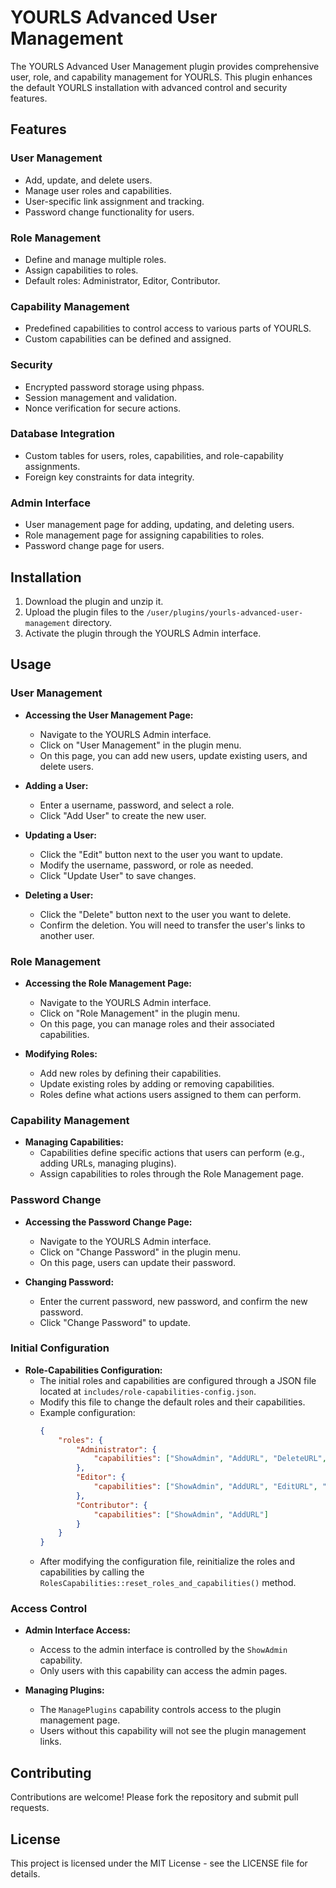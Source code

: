 # YOURLS Advanced User Management

The YOURLS Advanced User Management plugin provides comprehensive user, role, and capability management for YOURLS. This plugin enhances the default YOURLS installation with advanced control and security features.

## Features

### User Management
- Add, update, and delete users.
- Manage user roles and capabilities.
- User-specific link assignment and tracking.
- Password change functionality for users.

### Role Management
- Define and manage multiple roles.
- Assign capabilities to roles.
- Default roles: Administrator, Editor, Contributor.

### Capability Management
- Predefined capabilities to control access to various parts of YOURLS.
- Custom capabilities can be defined and assigned.

### Security
- Encrypted password storage using phpass.
- Session management and validation.
- Nonce verification for secure actions.

### Database Integration
- Custom tables for users, roles, capabilities, and role-capability assignments.
- Foreign key constraints for data integrity.

### Admin Interface
- User management page for adding, updating, and deleting users.
- Role management page for assigning capabilities to roles.
- Password change page for users.

## Installation

1. Download the plugin and unzip it.
2. Upload the plugin files to the `/user/plugins/yourls-advanced-user-management` directory.
3. Activate the plugin through the YOURLS Admin interface.

## Usage

### User Management

- **Accessing the User Management Page:**
  - Navigate to the YOURLS Admin interface.
  - Click on "User Management" in the plugin menu.
  - On this page, you can add new users, update existing users, and delete users.

- **Adding a User:**
  - Enter a username, password, and select a role.
  - Click "Add User" to create the new user.

- **Updating a User:**
  - Click the "Edit" button next to the user you want to update.
  - Modify the username, password, or role as needed.
  - Click "Update User" to save changes.

- **Deleting a User:**
  - Click the "Delete" button next to the user you want to delete.
  - Confirm the deletion. You will need to transfer the user's links to another user.

### Role Management

- **Accessing the Role Management Page:**
  - Navigate to the YOURLS Admin interface.
  - Click on "Role Management" in the plugin menu.
  - On this page, you can manage roles and their associated capabilities.

- **Modifying Roles:**
  - Add new roles by defining their capabilities.
  - Update existing roles by adding or removing capabilities.
  - Roles define what actions users assigned to them can perform.

### Capability Management

- **Managing Capabilities:**
  - Capabilities define specific actions that users can perform (e.g., adding URLs, managing plugins).
  - Assign capabilities to roles through the Role Management page.

### Password Change

- **Accessing the Password Change Page:**
  - Navigate to the YOURLS Admin interface.
  - Click on "Change Password" in the plugin menu.
  - On this page, users can update their password.

- **Changing Password:**
  - Enter the current password, new password, and confirm the new password.
  - Click "Change Password" to update.

### Initial Configuration

- **Role-Capabilities Configuration:**
  - The initial roles and capabilities are configured through a JSON file located at `includes/role-capabilities-config.json`.
  - Modify this file to change the default roles and their capabilities.
  - Example configuration:
    ```json
    {
        "roles": {
            "Administrator": {
                "capabilities": ["ShowAdmin", "AddURL", "DeleteURL", "EditURL", "ManageUsers", "ManageRoles", "ManagePlugins"]
            },
            "Editor": {
                "capabilities": ["ShowAdmin", "AddURL", "EditURL", "ViewStats"]
            },
            "Contributor": {
                "capabilities": ["ShowAdmin", "AddURL"]
            }
        }
    }
    ```
  - After modifying the configuration file, reinitialize the roles and capabilities by calling the `RolesCapabilities::reset_roles_and_capabilities()` method.

### Access Control

- **Admin Interface Access:**
  - Access to the admin interface is controlled by the `ShowAdmin` capability.
  - Only users with this capability can access the admin pages.

- **Managing Plugins:**
  - The `ManagePlugins` capability controls access to the plugin management page.
  - Users without this capability will not see the plugin management links.

## Contributing

Contributions are welcome! Please fork the repository and submit pull requests.

## License

This project is licensed under the MIT License - see the LICENSE file for details.
